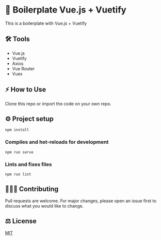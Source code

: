 # 🚀 Boilerplate Vue.js + Vuetify

This is a boilerplate with Vue.js + Vuetify

## 🛠 Tools
- Vue.js
- Vuetify
- Axios
- Vue Router
-  Vuex



## ⚡️ How to Use

Clone this repo or import the code on your own repo.

## ⚙️ Project setup
```
npm install
```

### Compiles and hot-reloads for development
```
npm run serve
```

### Lints and fixes files
```
npm run lint
```

## 👩🏻‍💻 Contributing
Pull requests are welcome. For major changes, please open an issue first to discuss what you would like to change.


## ⚖️ License
[MIT](https://choosealicense.com/licenses/mit/)
